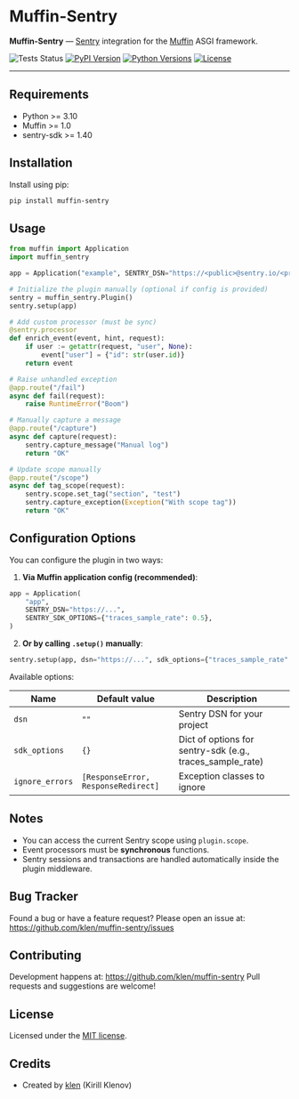 # Muffin-Sentry

**Muffin-Sentry** — [Sentry](https://sentry.io/) integration for the [Muffin](https://github.com/klen/muffin) ASGI framework.

![Tests Status](https://github.com/klen/muffin-sentry/workflows/tests/badge.svg)
[![PyPI Version](https://img.shields.io/pypi/v/muffin-sentry)](https://pypi.org/project/muffin-sentry/)
[![Python Versions](https://img.shields.io/pypi/pyversions/muffin-sentry)](https://pypi.org/project/muffin-sentry/)
[![License](https://img.shields.io/github/license/klen/muffin-sentry)](https://opensource.org/licenses/MIT)

---

## Requirements

- Python >= 3.10
- Muffin >= 1.0
- sentry-sdk >= 1.40

## Installation

Install using pip:

```bash
pip install muffin-sentry
```

## Usage

```python
from muffin import Application
import muffin_sentry

app = Application("example", SENTRY_DSN="https://<public>@sentry.io/<project_id>")

# Initialize the plugin manually (optional if config is provided)
sentry = muffin_sentry.Plugin()
sentry.setup(app)

# Add custom processor (must be sync)
@sentry.processor
def enrich_event(event, hint, request):
    if user := getattr(request, "user", None):
        event["user"] = {"id": str(user.id)}
    return event

# Raise unhandled exception
@app.route("/fail")
async def fail(request):
    raise RuntimeError("Boom")

# Manually capture a message
@app.route("/capture")
async def capture(request):
    sentry.capture_message("Manual log")
    return "OK"

# Update scope manually
@app.route("/scope")
async def tag_scope(request):
    sentry.scope.set_tag("section", "test")
    sentry.capture_exception(Exception("With scope tag"))
    return "OK"
```

## Configuration Options

You can configure the plugin in two ways:

1. **Via Muffin application config (recommended)**:

```python
app = Application(
    "app",
    SENTRY_DSN="https://...",
    SENTRY_SDK_OPTIONS={"traces_sample_rate": 0.5},
)
```

2. **Or by calling `.setup()` manually**:

```python
sentry.setup(app, dsn="https://...", sdk_options={"traces_sample_rate": 0.5})
```

Available options:

| Name            | Default value                       | Description                                               |
| --------------- | ----------------------------------- | --------------------------------------------------------- |
| `dsn`           | `""`                                | Sentry DSN for your project                               |
| `sdk_options`   | `{}`                                | Dict of options for sentry-sdk (e.g., traces_sample_rate) |
| `ignore_errors` | `[ResponseError, ResponseRedirect]` | Exception classes to ignore                               |

## Notes

- You can access the current Sentry scope using `plugin.scope`.
- Event processors must be **synchronous** functions.
- Sentry sessions and transactions are handled automatically inside the plugin middleware.

## Bug Tracker

Found a bug or have a feature request?
Please open an issue at: https://github.com/klen/muffin-sentry/issues

## Contributing

Development happens at: https://github.com/klen/muffin-sentry
Pull requests and suggestions are welcome!

## License

Licensed under the [MIT license](https://opensource.org/licenses/MIT).

## Credits

- Created by [klen](https://github.com/klen) (Kirill Klenov)
